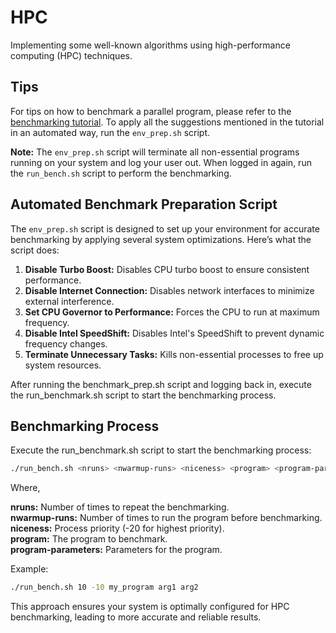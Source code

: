 # HPC

Implementing some well-known algorithms using high-performance computing (HPC) techniques.

## Tips

For tips on how to benchmark a parallel program, please refer to the [benchmarking tutorial](https://github.com/tecs2000/hpc/blob/main/bench_tutorial.md). To apply all the suggestions mentioned in the tutorial in an automated way, run the `env_prep.sh` script.

**Note:** The `env_prep.sh` script will terminate all non-essential programs running on your system and log your user out. When logged in again, run the `run_bench.sh` script to perform the benchmarking.

## Automated Benchmark Preparation Script

The `env_prep.sh` script is designed to set up your environment for accurate benchmarking by applying several system optimizations. Here’s what the script does:

1. **Disable Turbo Boost:** Disables CPU turbo boost to ensure consistent performance.
2. **Disable Internet Connection:** Disables network interfaces to minimize external interference.
3. **Set CPU Governor to Performance:** Forces the CPU to run at maximum frequency.
4. **Disable Intel SpeedShift:** Disables Intel's SpeedShift to prevent dynamic frequency changes.
5. **Terminate Unnecessary Tasks:** Kills non-essential processes to free up system resources.

After running the benchmark_prep.sh script and logging back in, execute the run_benchmark.sh script to start the benchmarking process.

## Benchmarking Process

Execute the run_benchmark.sh script to start the benchmarking process:

```bash
./run_bench.sh <nruns> <nwarmup-runs> <niceness> <program> <program-parameters>
```

Where,

**nruns:** Number of times to repeat the benchmarking.\
**nwarmup-runs:** Number of times to run the program before benchmarking.\
**niceness:** Process priority (-20 for highest priority).\
**program:** The program to benchmark.\
**program-parameters:** Parameters for the program.

Example:

```bash
./run_bench.sh 10 -10 my_program arg1 arg2
```

This approach ensures your system is optimally configured for HPC benchmarking, leading to more accurate and reliable results.
